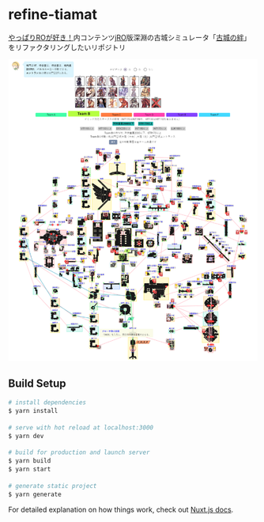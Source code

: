 # refine-tiamat
<a href="https://yapparo.net" target="_blank" rel="noopener noreferrer">やっぱりROが好き！</a>内コンテンツ<a href="https://ragnarokonline.gungho.jp" target="_blank" rel="noopener noreferrer">jRO</a>版深淵の古城シミュレータ「<a href="https://yapparo.net/social/tiamat" target="_blank" rel="noopener noreferrer">古城の絆</a>」をリファクタリングしたいリポジトリ

![main](static/help/tiamat/main.png)

## Build Setup

```bash
# install dependencies
$ yarn install

# serve with hot reload at localhost:3000
$ yarn dev

# build for production and launch server
$ yarn build
$ yarn start

# generate static project
$ yarn generate
```

For detailed explanation on how things work, check out [Nuxt.js docs](https://nuxtjs.org).
